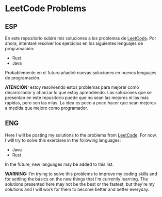 # LeetCode Problems

## ESP
En este repositorio subiré mis soluciones a los problemas de [LeetCode](https://leetcode.com/).
Por ahora, intentaré resolver los ejercicios en los siguientes lenguajes de programación:

- Rust
- Java

Probablemente en el futuro añadiré nuevas soluciones en nuevos lenguajes de programación.

**ATENCIÓN:** estoy resolviendo estos problemas para mejorar como desarrollador y afianzar lo 
que estoy aprendiendo. Las soluciones que se presentan en este repositorio puede que no sean las mejores
ni las más rápidas, pero son las mías. La idea es poco a poco hacer que sean mejores a medida que mejoro
como programador.

###
## ENG
Here I will be posting my solutions to the problems from [LeetCode](https://leetcode.com/).
For now, I will try to solve this exercises in the following languages:

- Java
- Rust

In the future, new languages may be added to this list.

**WARNING:** I'm trying to solve this problems to improve my coding skills and for
settling the basics on the new things that I'm currently learning. The solutions 
presented here may not be the best or the fastest, but they're my solutions and I 
will work for them to become better and better everyday.
